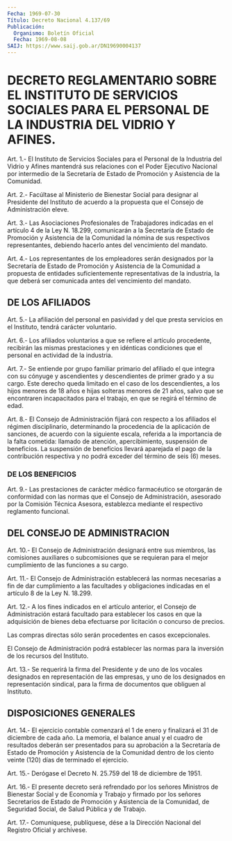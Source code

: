 ```yaml
---
Fecha: 1969-07-30
Título: Decreto Nacional 4.137/69
Publicación:
  Organismo: Boletín Oficial
  Fecha: 1969-08-08
SAIJ: https://www.saij.gob.ar/DN19690004137
---
```

# DECRETO REGLAMENTARIO SOBRE EL INSTITUTO DE SERVICIOS SOCIALES PARA EL PERSONAL DE LA INDUSTRIA DEL VIDRIO Y AFINES.

<a id="1"></a>
Art. 1.- El Instituto de Servicios Sociales para el Personal de la Industria  del  Vidrio  y Afines mantendrá sus relaciones con el Poder Ejecutivo Nacional por  intermedio de la Secretaría de Estado de Promoción y Asistencia de la Comunidad.

<a id="2"></a>
Art.  2.-  Facúltase  al  Ministerio  de Bienestar Social para designar al Presidente del Instituto de acuerdo  a la propuesta que el Consejo de Administración eleve.

<a id="3"></a>
Art.  3.-  Las  Asociaciones  Profesionales  de  Trabajadores indicadas  en  el  artículo 4 de la Ley N. 18.299, comunicarán a la Secretaría de Estado  de  Promoción y Asistencia de la Comunidad la nómina de sus respectivos representantes,  debiendo  hacerlo  antes del vencimiento del mandato.

<a id="4"></a>
Art. 4.- Los representantes de los empleadores serán designados por  la  Secretaría  de  Estado  de  Promoción  y  Asistencia de la Comunidad  a propuesta de entidades suficientemente representativas de la industria, la que deberá ser comunicada antes del vencimiento del mandato.

## DE LOS AFILIADOS

<a id="5"></a>
Art.  5.-  La  afiliación  del personal en pasividad y del que presta  servicios  en  el Instituto,  tendrá  carácter  voluntario.

<a id="6"></a>
Art. 6.- Los afiliados voluntarios a que se refiere el artículo procedente,  recibirán  las  mismas  prestaciones  y  en  idénticas condiciones    que  el  personal  en  actividad  de  la  industria.

<a id="7"></a>
Art.  7.- Se entiende por grupo familiar primario del afiliado el que integra  con  su  cónyuge  y ascendientes y descendientes de primer grado y a su cargo. Este derecho  queda  limitado en el caso de  los  descendientes,  a  los  hijos menores de 18 años  e  hijas solteras menores de 21 años, salvo que se encontraren incapacitados para el trabajo, en  que  se  regirá  el  término  de edad.

<a id="8"></a>
Art. 8.- El Consejo de Administración fijará con respecto a los afiliados  el régimen disciplinario, determinando la procedencia de la aplicación  de  sanciones,  de  acuerdo con la siguiente escala, referida  a  la  importancia  de  la  falta  cometida:  llamado  de atención, apercibimiento, suspensión de  beneficios.  La suspensión de   beneficios  llevará  aparejada  el  pago  de  la  contribución respectiva  y  no  podrá  exceder  del  término  de seis (6) meses.

### DE LOS BENEFICIOS

<a id="9"></a>
Art.  9.-  Las prestaciones de carácter médico farmacéutico se otorgarán  de  conformidad   con  las  normas  que  el  Consejo  de Administración,  asesorado  por    la   Comisión  Técnica  Asesora, establezca mediante el respectivo reglamento funcional.

## DEL CONSEJO DE ADMINISTRACION

<a id="10"></a>
Art.  10.-  El  Consejo  de Administración designará entre sus miembros,  las  comisiones  auxiliares    o  subcomisiones  que  se requieran para el mejor cumplimiento de las  funciones  a su cargo.

<a id="11"></a>
Art.  11.- El Consejo de Administración establecerá las normas necesarias a fin de dar cumplimiento a las facultades y obligaciones  indicadas  en  el  artículo  8  de  la Ley N. 18.299.

<a id="12"></a>
Art.  12.-  A  los fines indicados en el artículo anterior, el Consejo de Administración  estará  facultado  para  establecer  los casos   en  que  la  adquisición  de  bienes  deba  efectuarse  por licitación o concurso de precios.

Las compras directas sólo serán procedentes en casos excepcionales.

El Consejo  de  Administración  podrá establecer las normas para la inversión de los recursos del Instituto.

<a id="13"></a>
Art. 13.- Se requerirá la firma del Presidente y de uno de los vocales  designados en representación de las empresas, y uno de los designados  en representación sindical, para la firma de documentos que obliguen al Instituto.

## DISPOSICIONES GENERALES

<a id="14"></a>
Art.  14.-  El  ejercicio  contable  comenzará el 1 de enero y finalizará el 31 de diciembre de cada año.  La  memoria, el balance anual  y  el cuadro de resultados deberán ser presentados  para  su aprobación  a  la Secretaría de Estado de Promoción y Asistencia de la Comunidad dentro  de  los  ciento veinte (120) días de terminado el ejercicio.

<a id="15"></a>
Art. 15.- Derógase el Decreto N. 25.759 del 18 de diciembre de 1951.

<a id="16"></a>
Art.  16.- El presente decreto será refrendado por los señores Ministros de  Bienestar  Social  y  de Economía y Trabajo y firmado por los señores Secretarios de Estado  de Promoción y Asistencia de la Comunidad, de Seguridad Social, de Salud  Pública  y de Trabajo.

<a id="17"></a>
Art. 17.- Comuníquese, publíquese, dése a la Dirección Nacional del Registro Oficial y archívese.